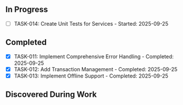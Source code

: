 ## In Progress
- [ ] TASK-014: Create Unit Tests for Services - Started: 2025-09-25

## Completed
- [x] TASK-011: Implement Comprehensive Error Handling - Completed: 2025-09-25
- [x] TASK-012: Add Transaction Management - Completed: 2025-09-25
- [x] TASK-013: Implement Offline Support - Completed: 2025-09-25

## Discovered During Work
